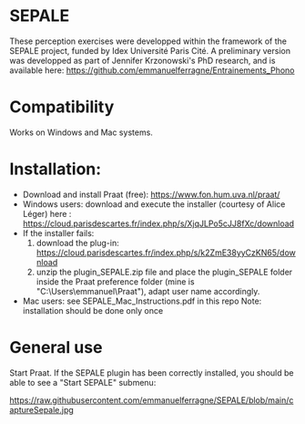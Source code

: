 # SEPALE
These perception exercises were developped within the framework of the SEPALE project, funded by Idex Université Paris Cité. A preliminary version was developped as part of Jennifer Krzonowski's PhD research, and is available here: https://github.com/emmanuelferragne/Entrainements_Phono
# Compatibility
Works on Windows and Mac systems.
# Installation:
- Download and install Praat (free): https://www.fon.hum.uva.nl/praat/
- Windows users: download and execute the installer (courtesy of Alice Léger) here : https://cloud.parisdescartes.fr/index.php/s/XjqJLPo5cJJ8fXc/download
- If the installer fails:
  1. download the plug-in: https://cloud.parisdescartes.fr/index.php/s/k2ZmE38yyCzKN65/download
  2. unzip the plugin_SEPALE.zip file and place the plugin_SEPALE folder inside the Praat preference folder (mine is "C:\Users\emmanuel\Praat"), adapt user name accordingly.
- Mac users: see SEPALE_Mac_Instructions.pdf in this repo
  Note: installation should be done only once
# General use
Start Praat. If the SEPALE plugin has been correctly installed, you should be able to see a "Start SEPALE" submenu:

https://raw.githubusercontent.com/emmanuelferragne/SEPALE/blob/main/captureSepale.jpg
